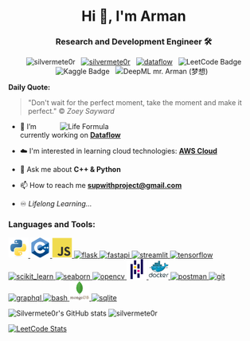 <h1 align="center">Hi 👋, I'm Arman</h1>
<h3 align="center">Research and Development Engineer 🛠️</h3>

<p align="center"> 
  <img src="https://komarev.com/ghpvc/?username=silvermete0r&label=Profile%20views&color=0e75b6&style=flat" alt="silvermete0r" /> &nbsp 
  <a href="https://user-badge.committers.top/kazakhstan/silvermete0r"><img src="https://user-badge.committers.top/kazakhstan/silvermete0r.svg" alt="silvermete0r" /></a> &nbsp 
  <a href="https://dataflow.kz/"><img src="https://img.shields.io/badge/Powered%20by-Dataflow-line.svg" alt="dataflow" /></a> &nbsp 
  <img alt="LeetCode Badge" src="https://img.shields.io/badge/LeetCode-Problem_Solver-ffa116?logo=leetcode&link=https%3A%2F%2Fleetcode.com%2Fsilvermete0r%2F">
  <img alt="Kaggle Badge" src="https://img.shields.io/badge/Kaggle-Expert-651fff?style=flat&logo=kaggle&link=https%3A%2F%2Fwww.kaggle.com%2Farmanzhalgasbayev"> &nbsp
  <img src="https://img.shields.io/badge/dynamic/json?url=https%3A%2F%2Fraw.githubusercontent.com%2Fsilvermete0r%2Fdeepml-top%2Fmain%2Fbadges.json&query=%24.1247b1b5b9cd95e98d7ff7438207406f.label&prefix=Rank%20&style=flat&label=%F0%9F%9A%80%20DeepML&color=0d6efd&link=https%3A%2F%2Fwww.deep-ml.com%2Fleaderboard" alt="DeepML mr. Arman (梦想)"> &nbsp
</p>

**Daily Quote:**

<!-- QUOTES_START -->

> "Don't wait for the perfect moment, take the moment and make it perfect." © *Zoey Sayward*

<!-- QUOTES_END -->

<img align="right" alt="Life Formula" width="400" src="https://sun9-6.userapi.com/impg/hWK46LyzFm3BE8yoK5tEj6_s-Qchnv8kdshGPA/7CihZ-nDOIA.jpg?size=646x321&quality=95&sign=4f5bed68d5417dc550b4c6e5aa3c52d6&type=album">

- 🔭 I’m currently working on **[Dataflow](http://dataflow.kz)**

- ☁️ I'm interested in learning cloud technologies: **[AWS Cloud](https://aws.amazon.com/)**

- 💬 Ask me about **C++ & Python**

- 📫 How to reach me **supwithproject@gmail.com**

- ♾️ *Lifelong Learning...*

<h3 align="left">Languages and Tools:</h3>

<p align="left"> 
<a href="https://www.python.org" target="_blank" rel="noreferrer"> <img src="https://raw.githubusercontent.com/devicons/devicon/master/icons/python/python-original.svg" alt="python" width="40" height="40"/> </a> 
<a href="https://www.w3schools.com/cpp/" target="_blank" rel="noreferrer"> <img src="https://raw.githubusercontent.com/devicons/devicon/master/icons/cplusplus/cplusplus-original.svg" alt="cplusplus" width="40" height="40"/> </a>
<a href="https://developer.mozilla.org/en-US/docs/Web/JavaScript" target="_blank" rel="noreferrer"> <img src="https://raw.githubusercontent.com/devicons/devicon/master/icons/javascript/javascript-original.svg" alt="javascript" width="40" height="40"/> </a> <a href="https://www.mongodb.com/" target="_blank" rel="noreferrer">
<a href="https://flask.palletsprojects.com/" target="_blank" rel="noreferrer"> <img src="https://iconape.com/wp-content/png_logo_vector/cib-flask.png" alt="flask" width="40" height="40"/> </a>
<a href="https://fastapi.tiangolo.com/" target="_blank" rel="noreferrer"> <img src="https://cdn.worldvectorlogo.com/logos/fastapi.svg" alt="fastapi" width="40" height="40"/> </a> 
<a href="https://streamlit.io/" target="_blank" rel="noreferrer"> <img src="https://images.crunchbase.com/image/upload/c_pad,f_auto,q_auto:eco,dpr_1/z3ahdkytzwi1jxlpazje" alt="streamlit" width="40" height="40"/> </a> 
<a href="https://www.tensorflow.org" target="_blank" rel="noreferrer"> <img src="https://www.vectorlogo.zone/logos/tensorflow/tensorflow-icon.svg" alt="tensorflow" width="40" height="40"/> </a> 
<a href="https://scikit-learn.org/" target="_blank" rel="noreferrer"> <img src="https://upload.wikimedia.org/wikipedia/commons/0/05/Scikit_learn_logo_small.svg" alt="scikit_learn" width="40" height="40"/> </a> 
<a href="https://seaborn.pydata.org/" target="_blank" rel="noreferrer"> <img src="https://seaborn.pydata.org/_images/logo-mark-lightbg.svg" alt="seaborn" width="40" height="40"/> </a>
<a href="https://opencv.org/" target="_blank" rel="noreferrer"> <img src="https://www.vectorlogo.zone/logos/opencv/opencv-icon.svg" alt="opencv" width="40" height="40"/> </a> 
<a href="https://pandas.pydata.org/" target="_blank" rel="noreferrer"> <img src="https://raw.githubusercontent.com/devicons/devicon/2ae2a900d2f041da66e950e4d48052658d850630/icons/pandas/pandas-original.svg" alt="pandas" width="40" height="40"/> </a>
<a href="https://www.docker.com/" target="_blank" rel="noreferrer"> <img src="https://raw.githubusercontent.com/devicons/devicon/master/icons/docker/docker-original-wordmark.svg" alt="docker" width="40" height="40"/> </a> 
<a href="https://postman.com" target="_blank" rel="noreferrer"> <img src="https://www.vectorlogo.zone/logos/getpostman/getpostman-icon.svg" alt="postman" width="40" height="40"/> </a>
<a href="https://git-scm.com/" target="_blank" rel="noreferrer"> <img src="https://www.vectorlogo.zone/logos/git-scm/git-scm-icon.svg" alt="git" width="40" height="40"/> </a> 
<a href="https://graphql.org" target="_blank" rel="noreferrer"> <img src="https://www.vectorlogo.zone/logos/graphql/graphql-icon.svg" alt="graphql" width="40" height="40"/> </a>   
<a href="https://www.gnu.org/software/bash/" target="_blank" rel="noreferrer"> <img src="https://www.vectorlogo.zone/logos/gnu_bash/gnu_bash-icon.svg" alt="bash" width="40" height="40"/> </a> 
<a href="https://www.mongodb.com/" target="_blank" rel="noreferrer"> <img src="https://raw.githubusercontent.com/devicons/devicon/master/icons/mongodb/mongodb-original-wordmark.svg" alt="mongodb" width="40" height="40"/> </a>
<a href="https://www.sqlite.org/" target="_blank" rel="noreferrer"> <img src="https://www.vectorlogo.zone/logos/sqlite/sqlite-icon.svg" alt="sqlite" width="40" height="40"/> </a> 
</p>

![Silvermete0r's GitHub stats](https://github-readme-stats.vercel.app/api?username=silvermete0r&show_icons=true)
<img src="https://github-readme-streak-stats.herokuapp.com/?user=silvermete0r" alt="silvermete0r" />

[![LeetCode Stats](https://leetcard.jacoblin.cool/silvermete0r?theme=light&extension=activity)](https://leetcard.jacoblin.cool/silvermete0r?theme=light&extension=activity)
